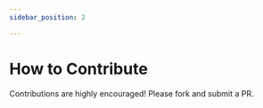 ```yaml
---
sidebar_position: 2

---
```


# How to Contribute

Contributions are highly encouraged! Please fork and submit a PR.



